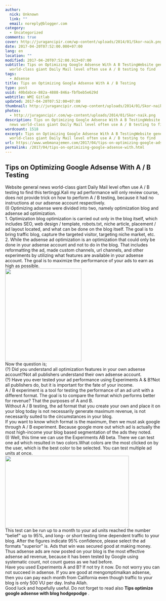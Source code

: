 ```yaml
---
author:
  nick: Unknown
  link: ""
  email: noreply@blogger.com
category:
  - Uncategorized
comments: true
cover: http://juragancipir.com/wp-content/uploads/2014/01/Skor-naik.png
date: 2017-04-20T07:52:00.000+07:00
lang: en
location: ""
modified: 2017-04-20T07:52:00.913+07:00
subtitle: Tips on Optimizing Google Adsense With A B TestingWebsite general news
  world-class giant Daily Mail level often use A / B testing to find
tags:
  - Adsense
title: Tips on Optimizing Google Adsense With A / B Testing
type: post
uuid: 40bdabce-882a-4888-846a-fbfbeb5e629d
webtitle: WMI Gitlab
updated: 2017-04-20T07:52:00+07:00
thumbnail: http://juragancipir.com/wp-content/uploads/2014/01/Skor-naik.png
photos:
  - http://juragancipir.com/wp-content/uploads/2014/01/Skor-naik.png
description: Tips on Optimizing Google Adsense With A B TestingWebsite general
  news world-class giant Daily Mail level often use A / B testing to find
wordcount: 1518
excerpt: Tips on Optimizing Google Adsense With A B TestingWebsite general news
  world-class giant Daily Mail level often use A / B testing to find
url: https://www.webmanajemen.com/2017/04/tips-on-optimizing-google-adsense-with.html
permalink: /2017/04/tips-on-optimizing-google-adsense-with.html
---
```


<div dir="ltr" trbidi="on"><h2><span class="notranslate">Tips on Optimizing Google Adsense With A / B Testing</span></h2><span class="notranslate">Website general news world-class giant Daily Mail level often use A / B testing to find this tertinggi.Kali my ad performance will only review course, does not provide trick on how to perform A / B testing, because it had no instructions at our adsense account respectively.</span><span></span><br><div><span class="notranslate">(I) Optimizing adsense were divided into two, namely optimization blog and adsense ad optimization.</span></div><div><span class="notranslate">1. Optimization blog optimization is carried out only in the blog itself, which includes SEO, web design / template, robots.txt, niche article, placement / ad layout located, and what can be done on the blog itself.</span>&nbsp;<span class="notranslate">The goal is to bring traffic blog, capture the targeted visitor, targeting niche market, etc.</span></div><div><span class="notranslate">2. While the adsense ad optimization is an optimization that could only be done in your adsense account and not to do in the blog.</span>&nbsp;<span class="notranslate">That includes reformatting the ad, made custom channels, url channels, and other experiments by utilizing what features are available in your adsense account.</span>&nbsp;<span class="notranslate">The goal is to maximize the performance of your ads to earn as high as possible.</span></div><div class="amp-wp-inline-4e7cf9905a12cc7ecb45883ae68f08db"><img alt="" class="amp-wp-enforced-sizes i-amphtml-element i-amphtml-layout-responsive i-amphtml-layout-size-defined i-amphtml-layout" height="301" sizes="(min-width: 247px) 247px, 100vw" src="http://juragancipir.com/wp-content/uploads/2014/01/Skor-naik.png" width="247"><i-amphtml-sizer></i-amphtml-sizer><img alt="" class="i-amphtml-fill-content i-amphtml-replaced-content" src="http://juragancipir.com/wp-content/uploads/2014/01/Skor-naik.png"><br><div class="quads-location quads-ad4" id="quads-ad4"></div></div><div><span class="notranslate"><span class="amp-wp-inline-e83b3001d8045eddbc5ff9e9b885e24e">Now the question is;</span></span></div><div><span class="notranslate">(?) Did you understand all optimization features in your own adsense account?</span><span class="notranslate">Not all publishers understand their own adsense account.</span></div><div><span class="notranslate">(?) Have you ever tested your ad performance using Experiments A &amp; B?</span><span class="notranslate">Not all publishers do, but it is important for the fate of your income.</span></div><div><span class="notranslate">A / B experiment is a tool for testing the performance of an ad unit with a different format.</span>&nbsp;<span class="notranslate">The goal is to compare the format which performs better for revenue?</span>&nbsp;<span class="notranslate">That the purposes of A and B.</span></div><div><span class="notranslate">Without A / B testing, the ad format that you create your own and place it on your blog today is not necessarily generate maximum revenue, is not necessarily suited to the circumstances in your blog.</span></div><div class="quads-location quads-ad2" id="quads-ad2"></div><div><span class="notranslate">If you want to know which format is the maximum, then we must ask google through A / B experiment.</span>&nbsp;<span class="notranslate">Because google more out which ad is actually the most high-income your blog based segmentation of the ads they noted.</span></div><div><span class="notranslate">(I) Well, this time we can use the Experiments AB beta.</span>&nbsp;<span class="notranslate">There we can test one ad which resulted in two colors.</span><span class="notranslate">What colors are the most clicked on by the user, which is the best color to be selected.</span>&nbsp;<span class="notranslate">You can test multiple ad units at once.</span></div><div class="amp-wp-inline-4e7cf9905a12cc7ecb45883ae68f08db"><img alt="" class="amp-wp-enforced-sizes i-amphtml-element i-amphtml-layout-responsive i-amphtml-layout-size-defined i-amphtml-layout" height="233" sizes="(min-width: 400px) 400px, 100vw" src="http://juragancipir.com/wp-content/uploads/2014/01/Pengujian-AB-300x176.jpg" width="400"><i-amphtml-sizer></i-amphtml-sizer><img alt="" class="i-amphtml-fill-content i-amphtml-replaced-content" src="http://juragancipir.com/wp-content/uploads/2014/01/Pengujian-AB-300x176.jpg"></div><div><span class="notranslate">This test can be run up to a month to your ad units reached the number "belief" up to 95%, and long- or short testing time dependent traffic to your blog.</span>&nbsp;<span class="notranslate">After the figures indicate 95% confidence, please select the ad formats "superior" is.</span>&nbsp;<span class="notranslate">Ads that win was secured good at making money.</span></div><div><span class="notranslate">Thus adsense ads are now posted on your blog is the most effective adsense ad revenue, because it has been tested by Google using systematic count, not count guess as we had before.</span></div><div><span class="notranslate">Have you used Experiments A and B?</span>&nbsp;<span class="notranslate">If not try it now.</span>&nbsp;<span class="notranslate">Do not worry you can not succeed in adsense.</span>&nbsp;<span class="notranslate">If you are good at mengomptimalkan adsense, then you can pay each month from California even though traffic to your blog is only 500 VU per day.</span>&nbsp;<span class="notranslate">Insha Allah.</span></div><div><span class="notranslate">Good luck and hopefully useful.</span>&nbsp;<span class="notranslate">Do not forget to read also&nbsp;<b>Tips optimize google adsense with blog hodgepodge</b>&nbsp;.</span></div></div>